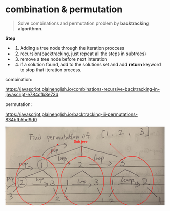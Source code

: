 # combination & permutation

> Solve combinations and permutation problem by **backtracking algorithmn**.

**Step**
- 1. Adding a tree node through the iteration proccess
- 2. recursion(backtracking, just repeat all the steps in subtrees)
- 3. remove a tree node before next interation
- 4. if a solution found, add to the solutions set and add **return** keyword to stop that iteration process.

combination:

https://javascript.plainenglish.io/combinations-recursive-backtracking-in-javascript-e784cfb8e73d


permutation:

https://javascript.plainenglish.io/backtracking-iii-permutations-834bfb5bd9d0


![](./backtracking-logic.png)
